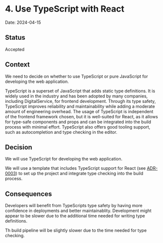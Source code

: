 # 4. Use TypeScript with React

Date: 2024-04-15

## Status

Accepted

## Context

We need to decide on whether to use TypeScript or pure JavaScript for developing the web application.

TypeScript is a superset of JavaScript that adds static type definitions.
It is widely used in the industry and has been adopted by many companies, including DigitalService, for frontend development.
Through its type safety, TypeScript improves reliability and maintainability while adding a moderate amount of engineering overhead.
The usage of TypeScript is independent of the frontend framework chosen, but it is well-suited for React, as it allows for type-safe components and props and can be integrated into the build process with minimal effort.
TypeScript also offers good tooling support, such as autocompletion and type checking in the editor.

## Decision

We will use TypeScript for developing the web application.

We will use a template that includes TypeScript support for React (see [ADR-0003](/doc/adr/0003-use-react.md)) to set up the project and integrate type checking into the build process.

## Consequences

Developers will benefit from TypeScripts type safety by having more confidence in deployments and better maintainablity.
Development might appear to be slower due to the additional time needed for writing type definitions.

Th build pipeline will be slightly slower due to the time needed for type checking.
